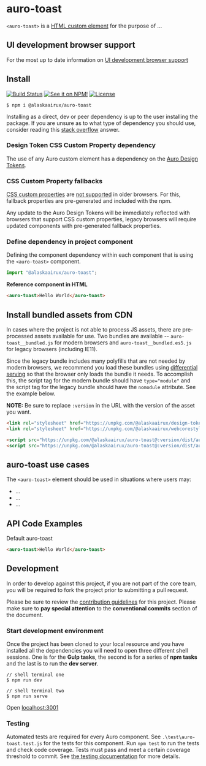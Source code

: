 # auro-toast

`<auro-toast>` is a [HTML custom element](https://developer.mozilla.org/en-US/docs/Web/Web_Components/Using_custom_elements) for the purpose of ...

## UI development browser support

For the most up to date information on [UI development browser support](https://auro.alaskaair.com/support/browsersSupport)

## Install

[![Build Status](https://img.shields.io/github/workflow/status/AlaskaAirlines/auro-toast/Test%20and%20publish?branch=master&style=for-the-badge)](https://github.com/AlaskaAirlines/auro-toast/actions?query=workflow%3A%22test+and+publish%22)
[![See it on NPM!](https://img.shields.io/npm/v/@alaskaairux/auro-toast?style=for-the-badge&color=orange)](https://www.npmjs.com/package/@alaskaairux/auro-toast)
[![License](https://img.shields.io/npm/l/@alaskaairux/auro-toast?color=blue&style=for-the-badge)](https://www.apache.org/licenses/LICENSE-2.0)

```shell
$ npm i @alaskaairux/auro-toast
```

Installing as a direct, dev or peer dependency is up to the user installing the package. If you are unsure as to what type of dependency you should use, consider reading this [stack overflow](https://stackoverflow.com/questions/18875674/whats-the-difference-between-dependencies-devdependencies-and-peerdependencies) answer.

### Design Token CSS Custom Property dependency

The use of any Auro custom element has a dependency on the [Auro Design Tokens](https://auro.alaskaair.com/getting-started/developers/design-tokens).

### CSS Custom Property fallbacks

[CSS custom properties](https://developer.mozilla.org/en-US/docs/Web/CSS/Using_CSS_custom_properties) are [not supported](https://auro.alaskaair.com/support/custom-properties) in older browsers. For this, fallback properties are pre-generated and included with the npm.

Any update to the Auro Design Tokens will be immediately reflected with browsers that support CSS custom properties, legacy browsers will require updated components with pre-generated fallback properties.

### Define dependency in project component

Defining the component dependency within each component that is using the `<auro-toast>` component.

```javascript
import "@alaskaairux/auro-toast";
```

**Reference component in HTML**

```html
<auro-toast>Hello World</auro-toast>
```

## Install bundled assets from CDN

In cases where the project is not able to process JS assets, there are pre-processed assets available for use. Two bundles are available -- `auro-toast__bundled.js` for modern browsers and `auro-toast__bundled.es5.js` for legacy browsers (including IE11). 

Since the legacy bundle includes many polyfills that are not needed by modern browsers, we recommend you load these bundles using [differential serving](https://philipwalton.com/articles/deploying-es2015-code-in-production-today/) so that the browser only loads the bundle it needs. To accomplish this, the script tag for the modern bundle should have `type="module"` and the script tag for the legacy bundle should have the `nomodule` attribute. See the example below.

**NOTE:** Be sure to replace `:version` in the URL with the version of the asset you want.

```html
<link rel="stylesheet" href="https://unpkg.com/@alaskaairux/design-tokens@:version/dist/tokens/CSSTokenProperties.css" />
<link rel="stylesheet" href="https://unpkg.com/@alaskaairux/webcorestylesheets@:version/dist/bundled/baseline.css" />

<script src="https://unpkg.com/@alaskaairux/auro-toast@:version/dist/auro-toast__bundled.js" type="module"></script>
<script src="https://unpkg.com/@alaskaairux/auro-toast@:version/dist/auro-toast__bundled.es5.js" nomodule></script>
```

## auro-toast use cases

The `<auro-toast>` element should be used in situations where users may:

* ...
* ...
* ...

## API Code Examples

Default auro-toast

```html
<auro-toast>Hello World</auro-toast>
```

## Development

In order to develop against this project, if you are not part of the core team, you will be required to fork the project prior to submitting a pull request.

Please be sure to review the [contribution guidelines](https://auro.alaskaair.com/getting-started/developers/contributing) for this project. Please make sure to **pay special attention** to the **conventional commits** section of the document.

### Start development environment

Once the project has been cloned to your local resource and you have installed all the dependencies you will need to open three different shell sessions. One is for the **Gulp tasks**, the second is for a series of **npm tasks** and the last is to run the **dev server**.

```shell
// shell terminal one
$ npm run dev

// shell terminal two
$ npm run serve
```

Open [localhost:3001](http://localhost:3001/)

### Testing
Automated tests are required for every Auro component. See `.\test\auro-toast.test.js` for the tests for this component. Run `npm test` to run the tests and check code coverage. Tests must pass and meet a certain coverage threshold to commit. See [the testing documentation](https://auro.alaskaair.com/support/tests) for more details.
